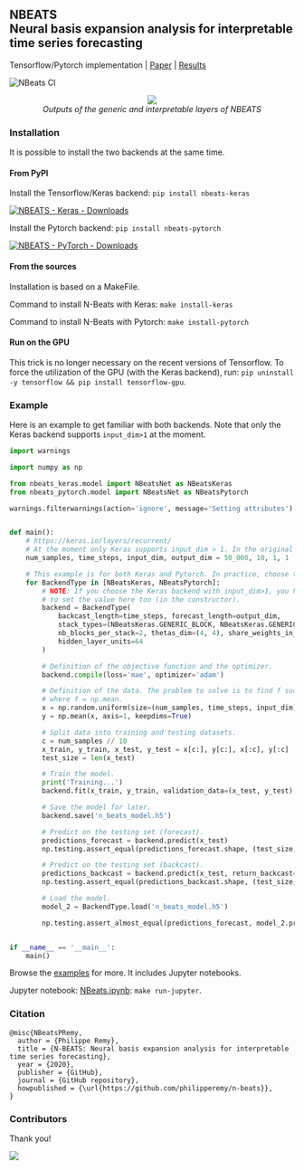 ## NBEATS<br/>Neural basis expansion analysis for interpretable time series forecasting

Tensorflow/Pytorch implementation | [Paper](https://arxiv.org/abs/1905.10437)
| [Results](https://github.com/fecet/NBeats-M4)

![NBeats CI](https://github.com/philipperemy/n-beats/workflows/N%20Beats%20CI/badge.svg?branch=master)

<p align="center">
  <img src="assets/interpretable.png"><br/>
  <i>Outputs of the generic and interpretable layers of NBEATS</i>
</p>

### Installation

It is possible to install the two backends at the same time.

#### From PyPI

Install the Tensorflow/Keras backend: `pip install nbeats-keras`

[![NBEATS - Keras - Downloads](https://pepy.tech/badge/nbeats-keras)](https://pepy.tech/project/nbeats-keras)

Install the Pytorch backend: `pip install nbeats-pytorch`

[![NBEATS - PyTorch - Downloads](https://pepy.tech/badge/nbeats-pytorch)](https://pepy.tech/project/nbeats-pytorch)

#### From the sources

Installation is based on a MakeFile.

Command to install N-Beats with Keras: `make install-keras`

Command to install N-Beats with Pytorch: `make install-pytorch`

#### Run on the GPU

This trick is no longer necessary on the recent versions of Tensorflow.  To force the utilization of the GPU (with the Keras backend),
run: `pip uninstall -y tensorflow && pip install tensorflow-gpu`. 

### Example

Here is an example to get familiar with both backends. Note that only the Keras backend supports `input_dim>1` at the moment.

```python
import warnings

import numpy as np

from nbeats_keras.model import NBeatsNet as NBeatsKeras
from nbeats_pytorch.model import NBeatsNet as NBeatsPytorch

warnings.filterwarnings(action='ignore', message='Setting attributes')


def main():
    # https://keras.io/layers/recurrent/
    # At the moment only Keras supports input_dim > 1. In the original paper, input_dim=1.
    num_samples, time_steps, input_dim, output_dim = 50_000, 10, 1, 1

    # This example is for both Keras and Pytorch. In practice, choose the one you prefer.
    for BackendType in [NBeatsKeras, NBeatsPytorch]:
        # NOTE: If you choose the Keras backend with input_dim>1, you have 
        # to set the value here too (in the constructor).
        backend = BackendType(
            backcast_length=time_steps, forecast_length=output_dim,
            stack_types=(NBeatsKeras.GENERIC_BLOCK, NBeatsKeras.GENERIC_BLOCK),
            nb_blocks_per_stack=2, thetas_dim=(4, 4), share_weights_in_stack=True,
            hidden_layer_units=64
        )

        # Definition of the objective function and the optimizer.
        backend.compile(loss='mae', optimizer='adam')

        # Definition of the data. The problem to solve is to find f such as | f(x) - y | -> 0.
        # where f = np.mean.
        x = np.random.uniform(size=(num_samples, time_steps, input_dim))
        y = np.mean(x, axis=1, keepdims=True)

        # Split data into training and testing datasets.
        c = num_samples // 10
        x_train, y_train, x_test, y_test = x[c:], y[c:], x[:c], y[:c]
        test_size = len(x_test)

        # Train the model.
        print('Training...')
        backend.fit(x_train, y_train, validation_data=(x_test, y_test), epochs=20, batch_size=128)

        # Save the model for later.
        backend.save('n_beats_model.h5')

        # Predict on the testing set (forecast).
        predictions_forecast = backend.predict(x_test)
        np.testing.assert_equal(predictions_forecast.shape, (test_size, backend.forecast_length, output_dim))

        # Predict on the testing set (backcast).
        predictions_backcast = backend.predict(x_test, return_backcast=True)
        np.testing.assert_equal(predictions_backcast.shape, (test_size, backend.backcast_length, output_dim))

        # Load the model.
        model_2 = BackendType.load('n_beats_model.h5')

        np.testing.assert_almost_equal(predictions_forecast, model_2.predict(x_test))


if __name__ == '__main__':
    main()
```

Browse the [examples](examples) for more. It includes Jupyter notebooks.

Jupyter notebook: [NBeats.ipynb](examples/NBeats.ipynb): `make run-jupyter`.


### Citation

```
@misc{NBeatsPRemy,
  author = {Philippe Remy},
  title = {N-BEATS: Neural basis expansion analysis for interpretable time series forecasting},
  year = {2020},
  publisher = {GitHub},
  journal = {GitHub repository},
  howpublished = {\url{https://github.com/philipperemy/n-beats}},
}
```

### Contributors

Thank you!

<a href="https://github.com/philipperemy/n-beats/graphs/contributors">
  <img src="https://contrib.rocks/image?repo=philipperemy/n-beats" />
</a>
